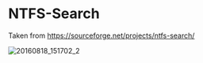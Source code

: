 # NTFS-Search
Taken from https://sourceforge.net/projects/ntfs-search/

![20160818_151702_2](https://user-images.githubusercontent.com/11851670/177040370-794ed182-56c1-4078-b153-5eab196732bc.jpg)
